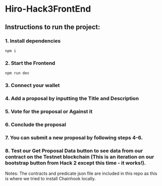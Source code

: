 # Hiro-Hack3FrontEnd

## Instructions to run the project:

### 1. Install dependencies

`npm i`

### 2. Start the Frontend

`npm run dev`

### 3. Connect your wallet

### 4. Add a proposal by inputting the Title and Description

### 5. Vote for the proposal or Against it

### 6. Conclude the proposal

### 7. You can submit a new proposal by following steps 4-6.

### 8. Test our Get Proposal Data button to see data from our contract on the Testnet blockchain (This is an iteration on our bootstrap button from Hack 2 except this time - it works!). 

Notes: The contracts and predicate json file are included in this repo as this is where we tried to install Chainhook locally.  
